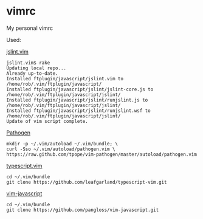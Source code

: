 vimrc
=====

My personal vimrc

Used:

  [jslint.vim](https://github.com/hallettj/jslint.vim.git)

  ```
  jslint.vim$ rake
  Updating local repo...
  Already up-to-date.
  Installed ftplugin/javascript/jslint.vim to /home/rob/.vim/ftplugin/javascript/
  Installed ftplugin/javascript/jslint/jslint-core.js to /home/rob/.vim/ftplugin/javascript/jslint/
  Installed ftplugin/javascript/jslint/runjslint.js to /home/rob/.vim/ftplugin/javascript/jslint/
  Installed ftplugin/javascript/jslint/runjslint.wsf to /home/rob/.vim/ftplugin/javascript/jslint/
  Update of vim script complete.
  ```

  [Pathogen](https://github.com/tpope/pathogen)
  ```
  mkdir -p ~/.vim/autoload ~/.vim/bundle; \
  curl -Sso ~/.vim/autoload/pathogen.vim \
  https://raw.github.com/tpope/vim-pathogen/master/autoload/pathogen.vim
  ```

  [typescript.vim](https://github.com/leafgarland/typescript-vim.git)
  ```
  cd ~/.vim/bundle
  git clone https://github.com/leafgarland/typescript-vim.git
  ```

  [vim-javascript](https://github.com/pangloss/vim-javascript)
  ```
  cd ~/.vim/bundle
  git clone https://github.com/pangloss/vim-javascript.git
  ```
